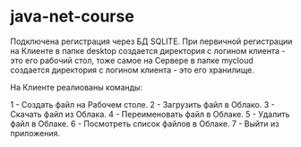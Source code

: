 # java-net-course

Подключена регистрация через БД SQLITE.
При первичной регистрации на Клиенте в папке desktop
создается директория с логином клиента - это его рабочий стол,
тоже самое на Сервере в папке mycloud
создается директория с логином клиента - это его хранилище.


На Клиенте реалиованы команды:

1 - Создать файл на Рабочем столе. 
2 - Загрузить файл в Облако.
3 - Скачать файл из Облака.
4 - Переименовать файл в Облаке.
5 - Удалить файл в Облаке. 
6 - Посмотреть список файлов в Облаке. 
7 - Выйти из приложения.

